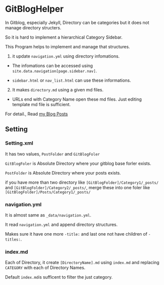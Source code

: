 # GitBlogHelper

In Gitblog, especially Jekyll, Directory can be categories but it does not manage directory structers.

So it is hard to implement a hierarchical Category Sidebar. 

This Program helps to implement and manage that structures.

1. it update ```navigation.yml``` using directory infomations.

  + The infomations can be accessed using ```site.data.navigation[page.sidebar.nav]```.

  + ```sidebar.html``` or ```nav_list.html``` can use these informations.

2. It makes ```directory.md``` using a given md files. 
 
  + URLs end with Category Name open these md files. Just editing template md file is sufficient.

For detail., Read [my Blog Posts](https://mona04.github.io/posts/jekyll/Hierarchy-Category-Sidebar/)

## Setting

### Setting.xml

It has two values, ```PostFolder``` and ```GitBlogFoler```

```GitBlogFoler``` is Absolute Directory where your gitblog base forler exists.

```PostFolder``` is Absolute Directory where your posts exists. 

if you have more than two directory like ```[GitBlogFolder]/Category1/_posts/``` and ```[GitBlogFolder]/Category2/_posts/```, merge these into one foler like ```[GitBlogFolder]/Posts/Category1/_posts/``` 

### navigation.yml

It is almost same as ```_data/navigation.yml```. 

It read ```navigation.yml``` and append directory structures. 

Makes sure it have one more ```-title:``` and last one not have children of ```-titles:```.

### index.md

Each of Directory, it create ```[DirectoryName].md``` using ```index.md``` and replacing ```CATEGORY``` with each of Directory Names.

Default ```index.md```is sufficent to filter the just category.
